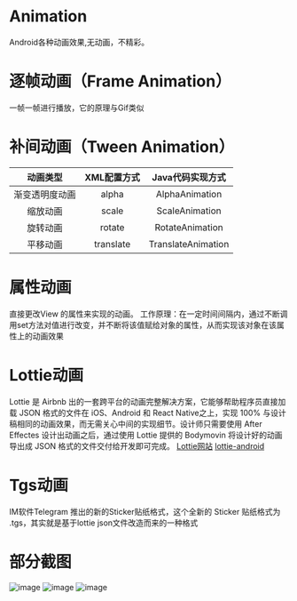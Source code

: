 # Animation
Android各种动画效果,无动画，不精彩。

# 逐帧动画（Frame Animation）
一帧一帧进行播放，它的原理与Gif类似

# 补间动画（Tween Animation）
|动画类型|XML配置方式|Java代码实现方式|
|:---:|:---:|:---:|
| 渐变透明度动画|alpha |AlphaAnimation|
| 缩放动画|scale|ScaleAnimation|
| 旋转动画|rotate |RotateAnimation|
| 平移动画|translate |TranslateAnimation|

# 属性动画
直接更改View 的属性来实现的动画。
工作原理：在一定时间间隔内，通过不断调用set方法对值进行改变，并不断将该值赋给对象的属性，从而实现该对象在该属性上的动画效果

# Lottie动画
Lottie 是 Airbnb 出的一套跨平台的动画完整解决方案，它能够帮助程序员直接加载 JSON 格式的文件在 iOS、Android 和 React Native之上，实现 100% 与设计稿相同的动画效果，而无需关心中间的实现细节。设计师只需要使用 After Effectes 设计出动画之后，通过使用 Lottie 提供的 Bodymovin 将设计好的动画导出成 JSON 格式的文件交付给开发即可完成。 [Lottie网站](https://lottiefiles.com) [lottie-android](https://github.com/LottieFiles/lottie-android)

# Tgs动画
IM软件Telegram 推出的新的Sticker贴纸格式，这个全新的 Sticker 贴纸格式为 .tgs，其实就是基于lottie json文件改造而来的一种格式


# 部分截图
![image](https://github.com/kongpf8848/Animation/blob/master/screenshots/1.gif)
![image](https://github.com/kongpf8848/Animation/blob/master/screenshots/2.gif)
![image](https://github.com/kongpf8848/Animation/blob/master/screenshots/3.gif)
